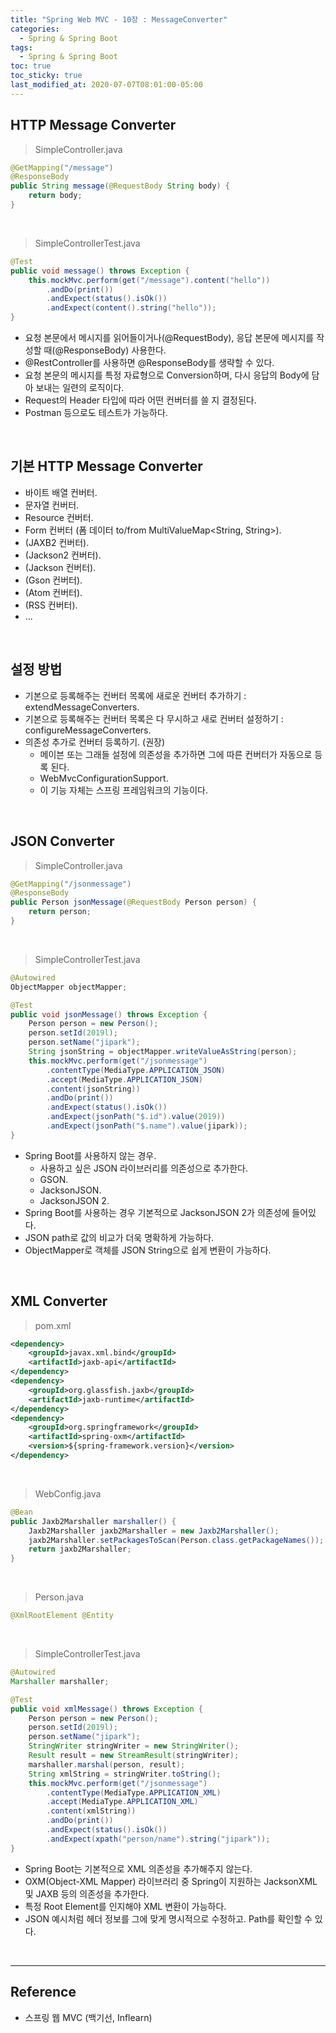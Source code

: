 ```yaml
---
title: "Spring Web MVC - 10장 : MessageConverter"
categories:
  - Spring & Spring Boot
tags:
  - Spring & Spring Boot
toc: true
toc_sticky: true
last_modified_at: 2020-07-07T08:01:00-05:00
---
```


## HTTP Message Converter

> SimpleController.java

```java
@GetMapping("/message")
@ResponseBody
public String message(@RequestBody String body) {
	return body;
}
```

<br>

> SimpleControllerTest.java

```java
@Test
public void message() throws Exception {
	this.mockMvc.perform(get("/message").content("hello"))
		.andDo(print())
		.andExpect(status().isOk())
		.andExpect(content().string("hello"));
}
```

* 요청 본문에서 메시지를 읽어들이거나(@RequestBody), 응답 본문에 메시지를 작성할 때(@ResponseBody) 사용한다.
* @RestController를 사용하면 @ResponseBody를 생략할 수 있다.
* 요청 본문의 메시지를 특정 자료형으로 Conversion하며, 다시 응답의 Body에 담아 보내는 일련의 로직이다.
* Request의 Header 타입에 따라 어떤 컨버터를 쓸 지 결정된다.
* Postman 등으로도 테스트가 가능하다.

<br>

## 기본 HTTP Message Converter

* 바이트 배열 컨버터.
* 문자열 컨버터.
* Resource 컨버터.
* Form 컨버터 (폼 데이터 to/from MultiValueMap<String, String>).
* (JAXB2 컨버터).
* (Jackson2 컨버터).
* (Jackson 컨버터).
* (Gson 컨버터).
* (Atom 컨버터).
* (RSS 컨버터).
* ...

<br>

## 설정 방법

* 기본으로 등록해주는 컨버터 목록에 새로운 컨버터 추가하기 : extendMessageConverters.
* 기본으로 등록해주는 컨버터 목록은 다 무시하고 새로 컨버터 설정하기 : configureMessageConverters.
* 의존성 추가로 컨버터 등록하기. (권장)
	* 메이븐 또는 그래들 설정에 의존성을 추가하면 그에 따른 컨버터가 자동으로 등록 된다.
	* WebMvcConfigurationSupport.
	* 이 기능 자체는 스프링 프레임워크의 기능이다.

<br>

## JSON Converter

> SimpleController.java

```java
@GetMapping("/jsonmessage")
@ResponseBody
public Person jsonMessage(@RequestBody Person person) {
	return person;
}
```

<br>

> SimpleControllerTest.java

```java
@Autowired
ObjectMapper objectMapper;

@Test
public void jsonMessage() throws Exception {
	Person person = new Person();
	person.setId(2019l);
	person.setName("jipark");
	String jsonString = objectMapper.writeValueAsString(person);
	this.mockMvc.perform(get("/jsonmessage")
		.contentType(MediaType.APPLICATION_JSON)
		.accept(MediaType.APPLICATION_JSON)
		.content(jsonString))
		.andDo(print())
		.andExpect(status().isOk())
		.andExpect(jsonPath("$.id").value(2019))
		.andExpect(jsonPath("$.name").value(jipark));
}
```

* Spring Boot를 사용하지 않는 경우.
	* 사용하고 싶은 JSON 라이브러리를 의존성으로 추가한다.
	* GSON.
	* JacksonJSON.
	* JacksonJSON 2.
* Spring Boot를 사용하는 경우 기본적으로 JacksonJSON 2가 의존성에 들어있다.
* JSON path로 값의 비교가 더욱 명확하게 가능하다.
* ObjectMapper로 객체를 JSON String으로 쉽게 변환이 가능하다.

<br>

## XML Converter

> pom.xml

```xml
<dependency>
	<groupId>javax.xml.bind</groupId>
	<artifactId>jaxb-api</artifactId>
</dependency>
<dependency>
	<groupId>org.glassfish.jaxb</groupId>
	<artifactId>jaxb-runtime</artifactId>
</dependency>
<dependency>
	<groupId>org.springframework</groupId>
	<artifactId>spring-oxm</artifactId>
	<version>${spring-framework.version}</version>
</dependency>
```

<br>

> WebConfig.java

```java
@Bean
public Jaxb2Marshaller marshaller() {
	Jaxb2Marshaller jaxb2Marshaller = new Jaxb2Marshaller();
	jaxb2Marshaller.setPackagesToScan(Person.class.getPackageNames());
	return jaxb2Marshaller;
}
```

<br>

> Person.java

```java
@XmlRootElement @Entity
```

<br>

> SimpleControllerTest.java

```java
@Autowired
Marshaller marshaller;

@Test
public void xmlMessage() throws Exception {
	Person person = new Person();
	person.setId(2019l);
	person.setName("jipark");
	StringWriter stringWriter = new StringWriter();
	Result result = new StreamResult(stringWriter);
	marshaller.marshal(person, result);
	String xmlString = stringWriter.toString();
	this.mockMvc.perform(get("/jsonmessage")
		.contentType(MediaType.APPLICATION_XML)
		.accept(MediaType.APPLICATION_XML)
		.content(xmlString))
		.andDo(print())
		.andExpect(status().isOk())
		.andExpect(xpath("person/name").string("jipark"));
}
```

* Spring Boot는 기본적으로 XML 의존성을 추가해주지 않는다.
* OXM(Object-XML Mapper) 라이브러리 중 Spring이 지원하는 JacksonXML 및 JAXB 등의 의존성을 추가한다.
* 특정 Root Element를 인지해야 XML 변환이 가능하다.
* JSON 예시처럼 헤더 정보를 그에 맞게 명시적으로 수정하고. Path를 확인할 수 있다.

<br>

---

## Reference

*	스프링 웹 MVC (백기선, Inflearn)
